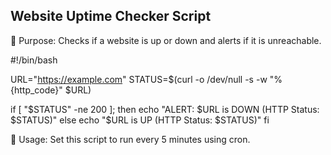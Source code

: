 ## Website Uptime Checker Script

🔹 Purpose: Checks if a website is up or down and alerts if it is unreachable.

#!/bin/bash

URL="https://example.com"
STATUS=$(curl -o /dev/null -s -w "%{http_code}" $URL)

if [ "$STATUS" -ne 200 ]; then
 echo "ALERT: $URL is DOWN (HTTP Status: $STATUS)"
else
 echo "$URL is UP (HTTP Status: $STATUS)"
fi

📌 Usage: Set this script to run every 5 minutes using cron.